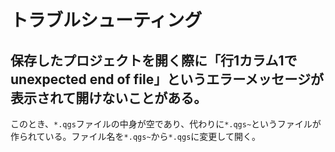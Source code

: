 # トラブルシューティング

## 保存したプロジェクトを開く際に「行1カラム1でunexpected end of file」というエラーメッセージが表示されて開けないことがある。

このとき、`*.qgs`ファイルの中身が空であり、代わりに`*.qgs~`というファイルが作られている。ファイル名を`*.qgs~`から`*.qgs`に変更して開く。
